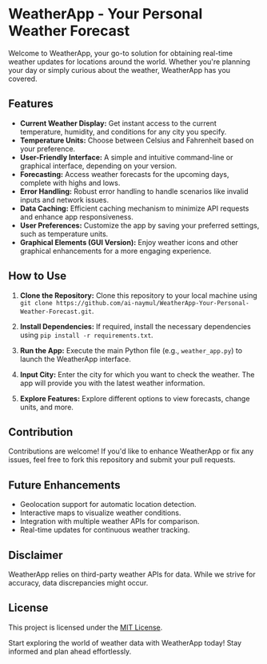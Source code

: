 # WeatherApp - Your Personal Weather Forecast

Welcome to WeatherApp, your go-to solution for obtaining real-time weather updates for locations around the world. Whether you're planning your day or simply curious about the weather, WeatherApp has you covered.

## Features

- **Current Weather Display:** Get instant access to the current temperature, humidity, and conditions for any city you specify.
- **Temperature Units:** Choose between Celsius and Fahrenheit based on your preference.
- **User-Friendly Interface:** A simple and intuitive command-line or graphical interface, depending on your version.
- **Forecasting:** Access weather forecasts for the upcoming days, complete with highs and lows.
- **Error Handling:** Robust error handling to handle scenarios like invalid inputs and network issues.
- **Data Caching:** Efficient caching mechanism to minimize API requests and enhance app responsiveness.
- **User Preferences:** Customize the app by saving your preferred settings, such as temperature units.
- **Graphical Elements (GUI Version):** Enjoy weather icons and other graphical enhancements for a more engaging experience.

## How to Use

1. **Clone the Repository:** Clone this repository to your local machine using `git clone https://github.com/ai-naymul/WeatherApp-Your-Personal-Weather-Forecast.git`.

2. **Install Dependencies:** If required, install the necessary dependencies using `pip install -r requirements.txt`.

3. **Run the App:** Execute the main Python file (e.g., `weather_app.py`) to launch the WeatherApp interface.

4. **Input City:** Enter the city for which you want to check the weather. The app will provide you with the latest weather information.

5. **Explore Features:** Explore different options to view forecasts, change units, and more.

## Contribution

Contributions are welcome! If you'd like to enhance WeatherApp or fix any issues, feel free to fork this repository and submit your pull requests.

## Future Enhancements

- Geolocation support for automatic location detection.
- Interactive maps to visualize weather conditions.
- Integration with multiple weather APIs for comparison.
- Real-time updates for continuous weather tracking.

## Disclaimer

WeatherApp relies on third-party weather APIs for data. While we strive for accuracy, data discrepancies might occur.

## License

This project is licensed under the [MIT License](LICENSE).

Start exploring the world of weather data with WeatherApp today! Stay informed and plan ahead effortlessly.
